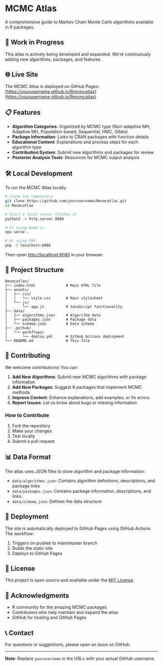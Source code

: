# MCMC Atlas

A comprehensive guide to Markov Chain Monte Carlo algorithms available in R packages.

## 🚧 Work in Progress

This atlas is actively being developed and expanded. We're continuously adding new algorithms, packages, and features.

## 🌐 Live Site

The MCMC Atlas is deployed on GitHub Pages: [https://yourusername.github.io/Rmcmcatlas](https://yourusername.github.io/Rmcmcatlas)

## 📋 Features

- **Algorithm Categories**: Organized by MCMC type (Non-adaptive MH, Adaptive MH, Population-based, Sequential, HMC, Gibbs)
- **Package Information**: Links to CRAN packages with function details
- **Educational Content**: Explanations and process steps for each algorithm type
- **Contribution System**: Submit new algorithms and packages for review
- **Posterior Analysis Tools**: Resources for MCMC output analysis

## 🛠️ Local Development

To run the MCMC Atlas locally:

```bash
# Clone the repository
git clone https://github.com/yourusername/Rmcmcatlas.git
cd Rmcmcatlas

# Start a local server (Python 3)
python3 -m http.server 8080

# Or using Node.js
npx serve .

# Or using PHP
php -S localhost:8080
```

Then open [http://localhost:8080](http://localhost:8080) in your browser.

## 📁 Project Structure

```
Rmcmcatlas/
├── index.html              # Main HTML file
├── assets/
│   ├── css/
│   │   └── style.css       # Main stylesheet
│   └── js/
│       └── app.js          # JavaScript functionality
├── data/
│   ├── algorithms.json     # Algorithm data
│   ├── packages.json       # Package data
│   └── schema.json         # Data schema
├── .github/
│   └── workflows/
│       └── deploy.yml      # GitHub Actions deployment
└── README.md               # This file
```

## 🤝 Contributing

We welcome contributions! You can:

1. **Add New Algorithms**: Submit new MCMC algorithms with package information
2. **Add New Packages**: Suggest R packages that implement MCMC methods
3. **Improve Content**: Enhance explanations, add examples, or fix errors
4. **Report Issues**: Let us know about bugs or missing information

### How to Contribute

1. Fork the repository
2. Make your changes
3. Test locally
4. Submit a pull request

## 📊 Data Format

The atlas uses JSON files to store algorithm and package information:

- `data/algorithms.json`: Contains algorithm definitions, descriptions, and package links
- `data/packages.json`: Contains package information, descriptions, and links
- `data/schema.json`: Defines the data structure

## 🚀 Deployment

The site is automatically deployed to GitHub Pages using GitHub Actions. The workflow:

1. Triggers on pushes to main/master branch
2. Builds the static site
3. Deploys to GitHub Pages

## 📝 License

This project is open source and available under the [MIT License](LICENSE).

## 🙏 Acknowledgments

- R community for the amazing MCMC packages
- Contributors who help maintain and expand the atlas
- GitHub for hosting and GitHub Pages

## 📞 Contact

For questions or suggestions, please open an issue on GitHub.

---

**Note**: Replace `yourusername` in the URLs with your actual GitHub username.
